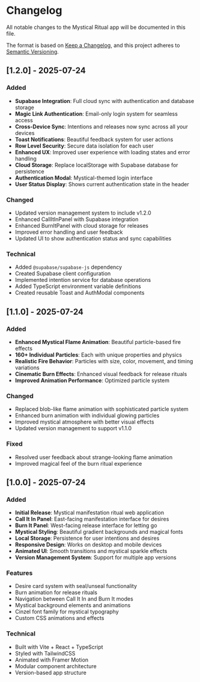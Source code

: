 # Changelog

All notable changes to the Mystical Ritual app will be documented in this file.

The format is based on [Keep a Changelog](https://keepachangelog.com/en/1.0.0/),
and this project adheres to [Semantic Versioning](https://semver.org/spec/v2.0.0.html).

## [1.2.0] - 2025-07-24

### Added
- **Supabase Integration**: Full cloud sync with authentication and database storage
- **Magic Link Authentication**: Email-only login system for seamless access
- **Cross-Device Sync**: Intentions and releases now sync across all your devices
- **Toast Notifications**: Beautiful feedback system for user actions
- **Row Level Security**: Secure data isolation for each user
- **Enhanced UX**: Improved user experience with loading states and error handling
- **Cloud Storage**: Replace localStorage with Supabase database for persistence
- **Authentication Modal**: Mystical-themed login interface
- **User Status Display**: Shows current authentication state in the header

### Changed
- Updated version management system to include v1.2.0
- Enhanced CallItInPanel with Supabase integration
- Enhanced BurnItPanel with cloud storage for releases
- Improved error handling and user feedback
- Updated UI to show authentication status and sync capabilities

### Technical
- Added `@supabase/supabase-js` dependency
- Created Supabase client configuration
- Implemented intention service for database operations
- Added TypeScript environment variable definitions
- Created reusable Toast and AuthModal components

## [1.1.0] - 2025-07-24

### Added
- **Enhanced Mystical Flame Animation**: Beautiful particle-based fire effects
- **160+ Individual Particles**: Each with unique properties and physics
- **Realistic Fire Behavior**: Particles with size, color, movement, and timing variations
- **Cinematic Burn Effects**: Enhanced visual feedback for release rituals
- **Improved Animation Performance**: Optimized particle system

### Changed
- Replaced blob-like flame animation with sophisticated particle system
- Enhanced burn animation with individual glowing particles
- Improved mystical atmosphere with better visual effects
- Updated version management to support v1.1.0

### Fixed
- Resolved user feedback about strange-looking flame animation
- Improved magical feel of the burn ritual experience

## [1.0.0] - 2025-07-24

### Added
- **Initial Release**: Mystical manifestation ritual web application
- **Call It In Panel**: East-facing manifestation interface for desires
- **Burn It Panel**: West-facing release interface for letting go
- **Mystical Styling**: Beautiful gradient backgrounds and magical fonts
- **Local Storage**: Persistence for user intentions and desires
- **Responsive Design**: Works on desktop and mobile devices
- **Animated UI**: Smooth transitions and mystical sparkle effects
- **Version Management System**: Support for multiple app versions

### Features
- Desire card system with seal/unseal functionality
- Burn animation for release rituals
- Navigation between Call It In and Burn It modes
- Mystical background elements and animations
- Cinzel font family for mystical typography
- Custom CSS animations and effects

### Technical
- Built with Vite + React + TypeScript
- Styled with TailwindCSS
- Animated with Framer Motion
- Modular component architecture
- Version-based app structure